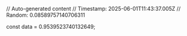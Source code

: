 // Auto-generated content
// Timestamp: 2025-06-01T11:43:37.005Z
// Random: 0.08589757140706311

const data = 0.9539523740132649;
